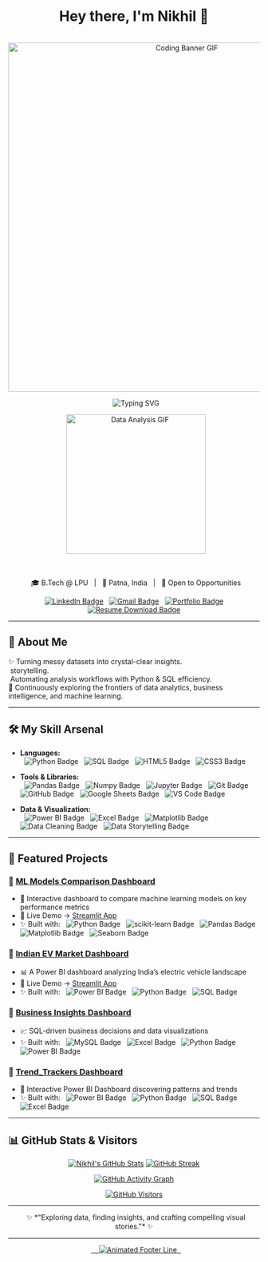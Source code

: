 <h1 align="center">Hey there, I'm Nikhil 👋</h1>

<p align="center">
  <img src="https://cdn.dribbble.com/users/134049/screenshots/2857560/media/3eb3694bb474fb5f91887fd67a780728.gif" width="700" alt="Coding Banner GIF" style="max-width: 100%;"/>
</p>

<p align="center">
  <img src="https://readme-typing-svg.herokuapp.com?font=Fira+Code&size=28&pause=1000&color=50FFB1&center=true&vCenter=true&width=600&lines=Data+Analyst+by+Passion;Crafting+Stories+from+Data;Python+%7C+SQL+%7C+BI;Building+Data-Driven+Solutions" alt="Typing SVG" style="max-width: 100%;"/>
</p>

<p align="center">
  <img src="https://cdn.dribbble.com/users/2134093/screenshots/6031839/media/bb2d2b8b424d236fc595e71f2c2d9b65.gif" width="280" alt="Data Analysis GIF" style="max-width: 100%;"/>
</p>

<br />

<p align="center">
  🎓 B.Tech @ LPU &nbsp; | &nbsp; 📍 Patna, India &nbsp; | &nbsp; 💼 Open to Opportunities
</p>

<p align="center">
  <a href="https://linkedin.com/in/nikhil-kumar-001a812b0" target="_blank"><img src="https://img.shields.io/badge/-LinkedIn-0077B5?style=for-the-badge&logo=linkedin&logoColor=white&labelColor=0077B5" alt="LinkedIn Badge"/></a>
  <a href="mailto:nikhilkumar9276@gmail.com"><img src="https://img.shields.io/badge/-Gmail-D14836?style=for-the-badge&logo=gmail&logoColor=white&labelColor=D14836" alt="Gmail Badge"/></a>
  <a href="https://nikhil9276.github.io/" target="_blank"><img src="https://img.shields.io/badge/-Portfolio-0096c7?style=for-the-badge&logo=google-chrome&logoColor=white&labelColor=0096c7" alt="Portfolio Badge"/></a>
  <a href="https://github.com/nikhil9276/nikhil9276.github.io/raw/main/Nikhil's_Resume.pdf" download><img src="https://img.shields.io/badge/-Resume-495057?style=for-the-badge&logo=adobeacrobatreader&logoColor=white&labelColor=495057" alt="Resume Download Badge"/></a>
</p>

---

## 🚀 About Me

✨ Turning messy datasets into crystal-clear insights. <br>
 storytelling. <br>
️ Automating analysis workflows with Python & SQL efficiency. <br>
🎯 Continuously exploring the frontiers of data analytics, business intelligence, and machine learning.

---

## 🛠️ My Skill Arsenal

* **Languages:** <br>
  <img src="https://img.shields.io/badge/Python-3776AB?style=for-the-badge&logo=python&logoColor=white&labelColor=3776AB" alt="Python Badge"/>
  <img src="https://img.shields.io/badge/SQL-336791?style=for-the-badge&logo=postgresql&logoColor=white&labelColor=336791" alt="SQL Badge"/>
  <img src="https://img.shields.io/badge/HTML5-E34F26?style=for-the-badge&logo=html5&logoColor=white" alt="HTML5 Badge"/>
  <img src="https://img.shields.io/badge/CSS3-1572B6?style=for-the-badge&logo=css3&logoColor=white" alt="CSS3 Badge"/>

* **Tools & Libraries:** <br>
  <img src="https://img.shields.io/badge/Pandas-150458?style=for-the-badge&logo=pandas&logoColor=white" alt="Pandas Badge"/>
  <img src="https://img.shields.io/badge/Numpy-013243?style=for-the-badge&logo=numpy&logoColor=white&labelColor=013243" alt="Numpy Badge"/>
  <img src="https://img.shields.io/badge/Jupyter-F37626?style=for-the-badge&logo=jupyter&logoColor=white" alt="Jupyter Badge"/>
  <img src="https://img.shields.io/badge/Git-F05032?style=for-the-badge&logo=git&logoColor=white" alt="Git Badge"/>
  <img src="https://img.shields.io/badge/GitHub-181717?style=for-the-badge&logo=github&logoColor=white" alt="GitHub Badge"/>
  <img src="https://img.shields.io/badge/Google%20Sheets-34A853?style=for-the-badge&logo=google-sheets&logoColor=white" alt="Google Sheets Badge"/>
  <img src="https://img.shields.io/badge/VS%20Code-007ACC?style=for-the-badge&logo=visual-studio-code&logoColor=white" alt="VS Code Badge"/>

* **Data & Visualization:** <br>
  <img src="https://img.shields.io/badge/Power%20BI-F2C811?style=for-the-badge&logo=powerbi&logoColor=black" alt="Power BI Badge"/>
  <img src="https://img.shields.io/badge/Excel-217346?style=for-the-badge&logo=microsoft-excel&logoColor=white" alt="Excel Badge"/>
  <img src="https://img.shields.io/badge/Matplotlib-004D7A?style=for-the-badge&logo=plotly&logoColor=white" alt="Matplotlib Badge"/>
  <img src="https://img.shields.io/badge/Data%20Cleaning-blueviolet?style=for-the-badge" alt="Data Cleaning Badge"/>
  <img src="https://img.shields.io/badge/Data%20Storytelling-8E44AD?style=for-the-badge" alt="Data Storytelling Badge"/>

---

## 🔗 Featured Projects

### 📌 [ML Models Comparison Dashboard](https://github.com/nikhil9276/ML-Model-Comparison-Dashboard.git)
* 🚀 Interactive dashboard to compare machine learning models on key performance metrics
* 🔗 Live Demo → [Streamlit App](https://ml-model-comparison-dashboard.streamlit.app/)
* ✨ Built with:
  <img src="https://img.shields.io/badge/Python-3776AB?style=flat-square&logo=python&logoColor=white&labelColor=3776AB" alt="Python Badge"/>
  <img src="https://img.shields.io/badge/scikit--learn-F7931E?style=flat-square&logo=scikit-learn&logoColor=white" alt="scikit-learn Badge"/>
  <img src="https://img.shields.io/badge/Pandas-150458?style=flat-square&logo=pandas&logoColor=white" alt="Pandas Badge"/>
  <img src="https://img.shields.io/badge/Matplotlib-004D7A?style=flat-square&logo=plotly&logoColor=white" alt="Matplotlib Badge"/>
  <img src="https://img.shields.io/badge/Seaborn-34A853?style=flat-square&logo=seaborn&logoColor=white" alt="Seaborn Badge"/>


### 📌 [Indian EV Market Dashboard](https://github.com/hema2781/Indian-EV-Market-Dashboard)
* 📊 A Power BI dashboard analyzing India’s electric vehicle landscape
* 🔗 Live Demo → [Streamlit App](https://indian-ev-market-dashboard.streamlit.app/)
* ✨ Built with:
  <img src="https://img.shields.io/badge/Power%20BI-F2C811?style=flat-square&logo=powerbi&logoColor=black" alt="Power BI Badge"/>
  <img src="https://img.shields.io/badge/Python-3776AB?style=flat-square&logo=python&logoColor=white&labelColor=3776AB" alt="Python Badge"/>
  <img src="https://img.shields.io/badge/SQL-336791?style=flat-square&logo=postgresql&logoColor=white&labelColor=336791" alt="SQL Badge"/>


### 📌 [Business Insights Dashboard](https://github.com/nikhil9276/SQL-Sleuths)
* 📈 SQL-driven business decisions and data visualizations
* ✨ Built with:
  <img src="https://img.shields.io/badge/MySQL-4479A1?style=flat-square&logo=mysql&logoColor=white" alt="MySQL Badge"/>
  <img src="https://img.shields.io/badge/Excel-217346?style=flat-square&logo=microsoft-excel&logoColor=white" alt="Excel Badge"/>
  <img src="https://img.shields.io/badge/Python-3776AB?style=flat-square&logo=python&logoColor=white&labelColor=3776AB" alt="Python Badge"/>
  <img src="https://img.shields.io/badge/Power%20BI-F2C811?style=flat-square&logo=powerbi&logoColor=black" alt="Power BI Badge"/>


### 📌 [Trend_Trackers Dashboard](https://github.com/Ashutosh1020/Trend_Trackers)
* 🚀 Interactive Power BI Dashboard discovering patterns and trends
* ✨ Built with:
  <img src="https://img.shields.io/badge/Power%20BI-F2C811?style=flat-square&logo=powerbi&logoColor=black" alt="Power BI Badge"/>
  <img src="https://img.shields.io/badge/Python-3776AB?style=flat-square&logo=python&logoColor=white&labelColor=3776AB" alt="Python Badge"/>
  <img src="https://img.shields.io/badge/SQL-336791?style=flat-square&logo=postgresql&logoColor=white&labelColor=336791" alt="SQL Badge"/>
  <img src="https://img.shields.io/badge/Excel-217346?style=flat-square&logo=microsoft-excel&logoColor=white" alt="Excel Badge"/>

---

## 📊 GitHub Stats & Visitors

<div align="center">

[![Nikhil's GitHub Stats](https://github-readme-stats.vercel.app/api?username=nikhil9276&show_icons=true&theme=radical&hide_border=false&title_color=50FFB1&icon_color=F2C811&text_color=ffffff&bg_color=0d1117)](https://github.com/nikhil9276)
[![GitHub Streak](https://github-readme-streak-stats.herokuapp.com/?user=nikhil9276&theme=radical&hide_border=false&ring=F2C811&fire=50FFB1&currStreakNum=ffffff&sideNums=ffffff&sideLabels=50FFB1&dates=aaaaaa)](https://github.com/nikhil9276)

[![GitHub Activity Graph](https://github-readme-activity-graph.vercel.app/graph?username=nikhil9276&theme=react-dark&bg_color=0d1117&color=50FFB1&line=F2C811&point=ffffff&hide_border=false)](https://github.com/nikhil9276)

[![GitHub Visitors](https://komarev.com/ghpvc/?username=nikhil9276&label=Visitors&color=50FFB1&style=for-the-badge)](https://github.com/nikhil9276)

</div>

---

<p align="center">
  ✨ *"Exploring data, finding insights, and crafting compelling visual stories."* ✨
</p>

---

<div align="center">
  <a href="https://github.com/nikhil9276" target="_blank">
    <img src="https://raw.githubusercontent.com/MicaelliM/micaellim/master/java/linha-code.svg" alt="Animated Footer Line"/>
  </a>
</div>
